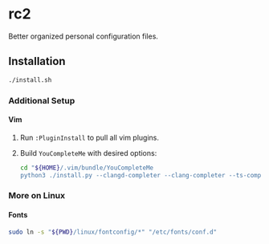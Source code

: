 # rc2

Better organized personal configuration files.

## Installation

```sh
./install.sh
```

### Additional Setup

#### Vim

1. Run `:PluginInstall` to pull all vim plugins.

2. Build `YouCompleteMe` with desired options:

   ```sh
   cd "${HOME}/.vim/bundle/YouCompleteMe
   python3 ./install.py --clangd-completer --clang-completer --ts-completer
   ```

### More on Linux

#### Fonts

```sh
sudo ln -s "${PWD}/linux/fontconfig/*" "/etc/fonts/conf.d"
```
